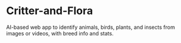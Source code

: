 # Critter-and-Flora
AI-based web app to identify animals, birds, plants, and insects from images or videos, with breed info and stats.
